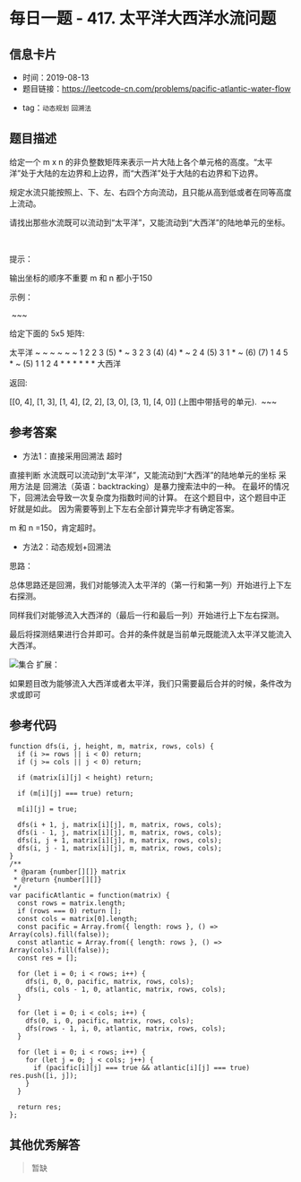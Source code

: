 # 毎日一题 -  417. 太平洋大西洋水流问题

## 信息卡片

* 时间：2019-08-13
* 题目链接：https://leetcode-cn.com/problems/pacific-atlantic-water-flow
- tag：`动态规划` `回溯法`
## 题目描述

给定一个 m x n 的非负整数矩阵来表示一片大陆上各个单元格的高度。“太平洋”处于大陆的左边界和上边界，而“大西洋”处于大陆的右边界和下边界。

规定水流只能按照上、下、左、右四个方向流动，且只能从高到低或者在同等高度上流动。

请找出那些水流既可以流动到“太平洋”，又能流动到“大西洋”的陆地单元的坐标。

 

提示：

输出坐标的顺序不重要
m 和 n 都小于150
 

示例：

 ~~~

给定下面的 5x5 矩阵:

  太平洋 ~   ~   ~   ~   ~ 
       ~  1   2   2   3  (5) *
       ~  3   2   3  (4) (4) *
       ~  2   4  (5)  3   1  *
       ~ (6) (7)  1   4   5  *
       ~ (5)  1   1   2   4  *
          *   *   *   *   * 大西洋

返回:

[[0, 4], [1, 3], [1, 4], [2, 2], [3, 0], [3, 1], [4, 0]] (上图中带括号的单元).
 ~~~

## 参考答案

- 方法1：直接采用回溯法 超时

直接判断 水流既可以流动到“太平洋”，又能流动到“大西洋”的陆地单元的坐标
采用方法是
回溯法（英语：backtracking）是暴力搜索法中的一种。
在最坏的情况下，回溯法会导致一次复杂度为指数时间的计算。
在这个题目中，这个题目中正好就是如此。
因为需要等到上下左右全部计算完毕才有确定答案。

m 和 n =150，肯定超时。

- 方法2：动态规划+回溯法

思路：

总体思路还是回溯，我们对能够流入太平洋的（第一行和第一列）开始进行上下左右探测。

同样我们对能够流入大西洋的（最后一行和最后一列）开始进行上下左右探测。

最后将探测结果进行合并即可。合并的条件就是当前单元既能流入太平洋又能流入大西洋。

![集合](https://user-images.githubusercontent.com/5937331/63209454-7c921a80-c113-11e9-8d74-82d0476b8828.png)
扩展：

如果题目改为能够流入大西洋或者太平洋，我们只需要最后合并的时候，条件改为求或即可

## 参考代码
~~~
function dfs(i, j, height, m, matrix, rows, cols) {
  if (i >= rows || i < 0) return;
  if (j >= cols || j < 0) return;

  if (matrix[i][j] < height) return;

  if (m[i][j] === true) return;

  m[i][j] = true;

  dfs(i + 1, j, matrix[i][j], m, matrix, rows, cols);
  dfs(i - 1, j, matrix[i][j], m, matrix, rows, cols);
  dfs(i, j + 1, matrix[i][j], m, matrix, rows, cols);
  dfs(i, j - 1, matrix[i][j], m, matrix, rows, cols);
}
/**
 * @param {number[][]} matrix
 * @return {number[][]}
 */
var pacificAtlantic = function(matrix) {
  const rows = matrix.length;
  if (rows === 0) return [];
  const cols = matrix[0].length;
  const pacific = Array.from({ length: rows }, () => Array(cols).fill(false));
  const atlantic = Array.from({ length: rows }, () => Array(cols).fill(false));
  const res = [];

  for (let i = 0; i < rows; i++) {
    dfs(i, 0, 0, pacific, matrix, rows, cols);
    dfs(i, cols - 1, 0, atlantic, matrix, rows, cols);
  }

  for (let i = 0; i < cols; i++) {
    dfs(0, i, 0, pacific, matrix, rows, cols);
    dfs(rows - 1, i, 0, atlantic, matrix, rows, cols);
  }

  for (let i = 0; i < rows; i++) {
    for (let j = 0; j < cols; j++) {
      if (pacific[i][j] === true && atlantic[i][j] === true) res.push([i, j]);
    }
  }

  return res;
};
~~~
## 其他优秀解答

> 暂缺
